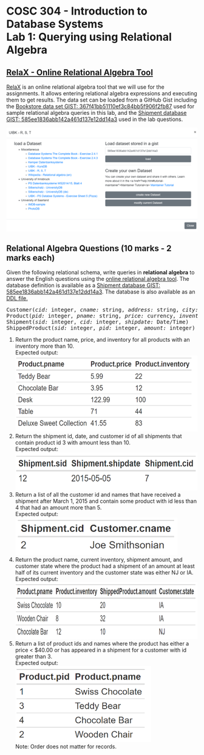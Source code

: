 # COSC 304 - Introduction to Database Systems<br>Lab 1: Querying using Relational Algebra

## [RelaX - Online Relational Algebra Tool](https://dbis-uibk.github.io/relax/)

[RelaX](https://dbis-uibk.github.io/relax/) is an online relational algebra tool that we will use for the assignments. It allows entering relational algebra expressions and executing them to get results. The data set can be loaded from a GitHub Gist including the [Bookstore data set GIST: 367f41bb51110ef3c84bb5f906f2fb87](https://gist.github.com/rlawrenc/367f41bb51110ef3c84bb5f906f2fb87) used for sample relational algebra queries in this lab, and the [Shipment database GIST: 585ee1836abb142a461d137e12dd14a3](https://gist.github.com/rlawrenc/585ee1836abb142a461d137e12dd14a3) used in the lab questions.
 
![](img/lab1_loadGist.png)

## Relational Algebra Questions (10 marks - 2 marks each)

Given the following relational schema, write queries in **relational algebra** to answer the English questions using the <a href="http://dbis-uibk.github.io/relax/">online relational algebra tool</a>. The database definition is available as a [Shipment database GIST: 585ee1836abb142a461d137e12dd14a3](https://gist.github.com/rlawrenc/585ee1836abb142a461d137e12dd14a3). The database is also available as an <a href="Shipment.sql">DDL file.</a></p>

<pre>
Customer(<i>cid:</i> integer, <i>cname:</i> string, <i>address:</i> string, <i>city:</i> string, <i>state:</i> string)
Product(<i>pid:</i> integer, <i>pname:</i> string, <i>price:</i> currency, <i>inventory:</i> integer)
Shipment(<i>sid:</i> integer, <i>cid:</i> integer, <i>shipdate:</i> Date/Time)
ShippedProduct(<i>sid:</i> integer, <i>pid:</i> integer, <i>amount:</i> integer)
</pre>

<ol>
<li> Return the product name, price, and inventory for all products with an inventory more than 10. <br>Expected output:<br><img src="img/ra_q1.png" height="200"></li>

<li> Return the shipment id, date, and customer id of all shipments that contain product id 3 with amount less than 10. <br>Expected output:<br><img src="img/ra_q2.png" height="100"></li>

<li> Return a list of all the customer id and names that have received a shipment after March 1, 2015 and contain some product with id less than 4 that had an amount more than 5. <br>Expected output:<br><img src="img/ra_q3.png" height="100"></li>

<li> Return the product name, current inventory, shipment amount, and customer state where the product had a shipment of an amount at least half of its current inventory and the customer state was either NJ or IA.<br>Expected output:<br><img src="img/ra_q4.png" height="150"></li>

<li> Return a list of product ids and names where the product has either a price < $40.00 or has appeared in a shipment for a customer with id greater than 3.<br>Expected output:<br><img src="img/ra_q5.png" height="200"><br>Note: Order does not matter for records.</li>
</ol>

